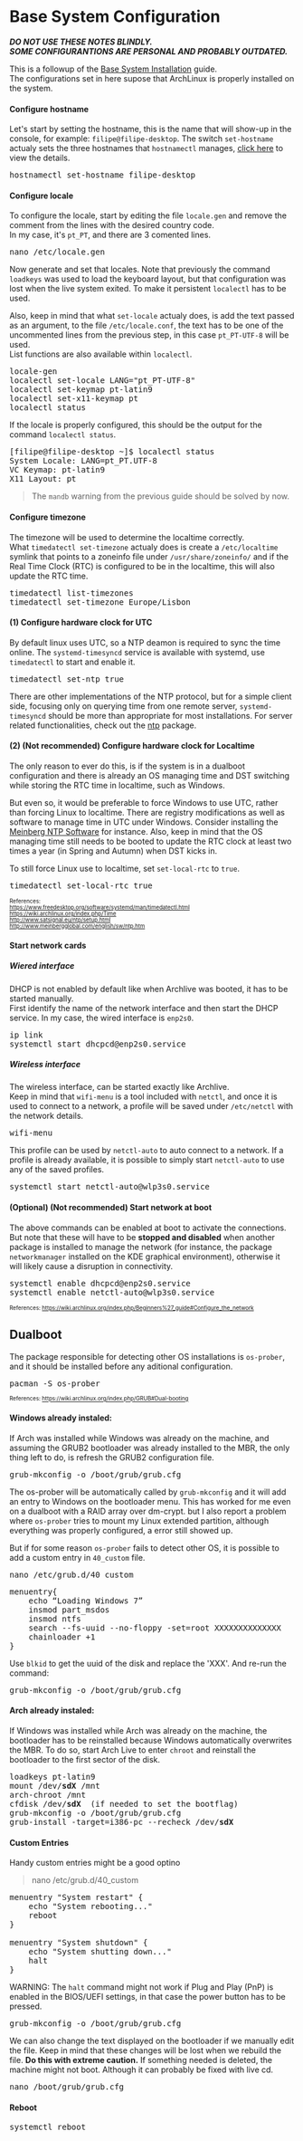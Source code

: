 # Base System Configuration

***DO NOT USE THESE NOTES BLINDLY.***  
***SOME CONFIGURANTIONS ARE PERSONAL AND PROBABLY OUTDATED.***

This is a followup of the [Base System Installation](https://github.com/Tenza/configurations/blob/master/ArchLinux%20Installation/1%20-%20Base%20System%20Installation.md) guide.  
The configurations set in here supose that ArchLinux is properly installed on the system.

#### Configure hostname

Let's start by setting the hostname, this is the name that will show-up in the console, for example: `filipe@filipe-desktop`.
The switch `set-hostname` actualy sets the three hostnames that `hostnamectl` manages, [click here](https://www.freedesktop.org/software/systemd/man/hostnamectl.html) to view the details.

<pre>
hostnamectl set-hostname filipe-desktop
</pre>

#### Configure locale

To configure the locale, start by editing the file `locale.gen` and remove the comment from the lines with the desired country code.  
In my case, it's `pt_PT`, and there are 3 comented lines.

<pre>
nano /etc/locale.gen
</pre>

Now generate and set that locales.
Note that previously the command `loadkeys` was used to load the keyboard layout, but that configuration was lost when the live system exited. To make it persistent `localectl` has to be used.  

Also, keep in mind that what `set-locale` actualy does, is add the text passed as an argument, to the file `/etc/locale.conf`, the text has to be one of the uncommented lines from the previous step, in this case `pt_PT-UTF-8` will be used.  
List functions are also available within `localectl`.

<pre>
locale-gen  
localectl set-locale LANG="pt_PT-UTF-8"
localectl set-keymap pt-latin9
localectl set-x11-keymap pt
localectl status 
</pre>

If the locale is properly configured, this should be the output for the command `localectl status`.

<pre>
[filipe@filipe-desktop ~]$ localectl status  
System Locale: LANG=pt_PT.UTF-8  
VC Keymap: pt-latin9  
X11 Layout: pt
</pre>

> The `mandb` warning from the previous guide should be solved by now.

#### Configure timezone 

The timezone will be used to determine the localtime correctly.  
What `timedatectl set-timezone` actualy does is create a `/etc/localtime` symlink that points to a zoneinfo file under `/usr/share/zoneinfo/` and if the Real Time Clock (RTC) is configured to be in the localtime, this will also update the RTC time.  

<pre>
timedatectl list-timezones
timedatectl set-timezone Europe/Lisbon
</pre>

#### (1) Configure hardware clock for UTC

By default linux uses UTC, so a NTP deamon is required to sync the time online.
The `systemd-timesyncd` service is available with systemd, use `timedatectl` to start and enable it.

<pre>
timedatectl set-ntp true 
</pre>

There are other implementations of the NTP protocol, but for a simple client side, focusing only on querying time from one remote server, `systemd-timesyncd` should be more than appropriate for most installations. For server related functionalities, check out the [ntp](https://wiki.archlinux.org/index.php/Network_Time_Protocol_daemon) package.

#### (2) (Not recommended) Configure hardware clock for Localtime

The only reason to ever do this, is if the system is in a dualboot configuration and there is already an OS managing time and DST switching while storing the RTC time in localtime, such as Windows. 

But even so, it would be preferable to force Windows to use UTC, rather than forcing Linux to localtime. There are registry modifications as well as software to manage time in UTC under Windows. Consider installing the [Meinberg NTP Software](http://www.meinbergglobal.com/english/sw/ntp.htm) for instance. Also, keep in mind that the OS managing time still needs to be booted to update the RTC clock at least two times a year (in Spring and Autumn) when DST kicks in.

To still force Linux use to localtime, set `set-local-rtc` to `true`.

<pre>
timedatectl set-local-rtc true
</pre>

<sub><sup>
References:  
https://www.freedesktop.org/software/systemd/man/timedatectl.html
https://wiki.archlinux.org/index.php/Time  
http://www.satsignal.eu/ntp/setup.html  
http://www.meinbergglobal.com/english/sw/ntp.htm
</sup></sub>

#### Start network cards

##### Wiered interface

DHCP is not enabled by default like when Archlive was booted, it has to be started manually.  
First identify the name of the network interface and then start the DHCP service.
In my case, the wired interface is `enp2s0`.

<pre>
ip link
systemctl start dhcpcd@enp2s0.service
</pre>

##### Wireless interface

The wireless interface, can be started exactly like Archlive.  
Keep in mind that `wifi-menu` is a tool included with `netctl`, and once it is used to connect to a network, a profile will be saved under `/etc/netctl` with the network details. 

<pre>
wifi-menu
</pre>

This profile can be used by `netctl-auto` to auto connect to a network. If a profile is already available, it is possible to simply start `netctl-auto` to use any of the saved profiles.

<pre>
systemctl start netctl-auto@wlp3s0.service
</pre>

#### (Optional) (Not recommended) Start network at boot

The above commands can be enabled at boot to activate the connections. But note that these will have to be **stopped and disabled** when another package is installed to manage the network (for instance, the package `networkmanager` installed on the KDE graphical environment), otherwise it will likely cause a disruption in connectivity. 

<pre>
systemctl enable dhcpcd@enp2s0.service  
systemctl enable netctl-auto@wlp3s0.service
</pre>

<sub><sup>
References:
https://wiki.archlinux.org/index.php/Beginners%27_guide#Configure_the_network
</sup></sub>

## Dualboot

The package responsible for detecting other OS installations is `os-prober`, and it should be installed before any aditional configuration.

<pre>
pacman -S os-prober
</pre>

<sub><sup>
References:
https://wiki.archlinux.org/index.php/GRUB#Dual-booting
</sup></sub>

#### Windows already instaled:

If Arch was installed while Windows was already on the machine, and assuming the GRUB2 bootloader was already installed to the MBR, the only thing left to do, is refresh the GRUB2 configuration file.

<pre>
grub-mkconfig -o /boot/grub/grub.cfg
</pre>

The os-prober will be automatically called by `grub-mkconfig` and it will add an entry to Windows on the bootloader menu. This has worked for me even on a dualboot with a RAID array over dm-crypt. but I also report a problem where `os-prober` tries to mount my Linux extended partition, although everything was properly configured, a error still showed up.

But if for some reason `os-prober` fails to detect other OS, it is possible to add a custom entry in `40_custom` file.

<pre>
nano /etc/grub.d/40_custom
</pre>

<pre>
menuentry{
	echo “Loading Windows 7”
	insmod part_msdos
	insmod ntfs
	search --fs-uuid --no-floppy -set=root XXXXXXXXXXXXXX
	chainloader +1
}
</pre>

Use `blkid` to get the uuid of the disk and replace the 'XXX'. And re-run the command:

<pre>
grub-mkconfig -o /boot/grub/grub.cfg
</pre>

#### Arch already instaled:

If Windows was installed while Arch was already on the machine, the bootloader has to be reinstalled because Windows automatically overwrites the MBR. To do so, start Arch Live to enter `chroot` and reinstall the bootloader to the first sector of the disk.

<pre>
loadkeys pt-latin9
mount /dev/<b>sdX</b> /mnt
arch-chroot /mnt
cfdisk /dev/<b>sdX</b>  (if needed to set the bootflag)
grub-mkconfig -o /boot/grub/grub.cfg
grub-install -target=i386-pc --recheck /dev/<b>sdX</b>
</pre>

#### Custom Entries

Handy custom entries might be a good optino

> nano /etc/grub.d/40_custom

<pre>
menuentry "System restart" {
	echo "System rebooting..."
	reboot
}

menuentry "System shutdown" {
	echo "System shutting down..."
	halt
}
</pre>

WARNING: The `halt` command might not work if Plug and Play (PnP) is enabled in the BIOS/UEFI settings, in that case the power button has to be pressed.

<pre>
grub-mkconfig -o /boot/grub/grub.cfg
</pre>

We can also change the text displayed on the bootloader if we manually edit the file.
Keep in mind that these changes will be lost when we rebuild the file. **Do this with extreme caution.**
If something needed is deleted, the machine might not boot. Although it can probably be fixed with live cd.

<pre>
nano /boot/grub/grub.cfg
</pre>

#### Reboot

<pre>
systemctl reboot
</pre>

